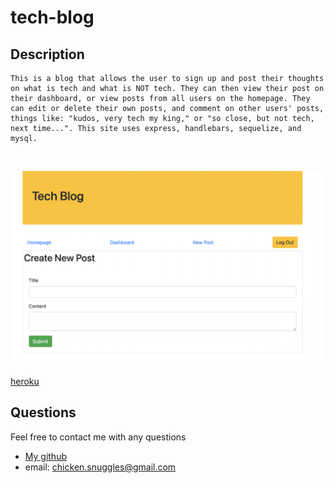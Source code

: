 # tech-blog
  ## Description
    This is a blog that allows the user to sign up and post their thoughts on what is tech and what is NOT tech. They can then view their post on their dashboard, or view posts from all users on the homepage. They can edit or delete their own posts, and comment on other users' posts, things like: "kudos, very tech my king," or "so close, but not tech, next time...". This site uses express, handlebars, sequelize, and mysql. 
  <br/>

  ![Sample](https://github.com/boogiematrix/tech-blog/blob/main/public/pictures/techblog-screenshot.png)

  [heroku]()
  
  ## Questions
  Feel free to contact me with any questions
* [My github](https://github.com/boogiematrix)
* email: chicken.snuggles@gmail.com
